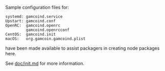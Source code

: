 Sample configuration files for:
```
systemd: gamcoind.service
Upstart: gamcoind.conf
OpenRC:  gamcoind.openrc
         gamcoind.openrcconf
CentOS:  gamcoind.init
macOS:   org.gamcoin.gamcoind.plist
```
have been made available to assist packagers in creating node packages here.

See [doc/init.md](../../doc/init.md) for more information.
